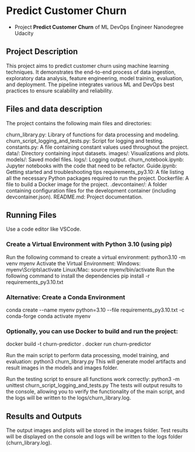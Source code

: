 # Predict Customer Churn

- Project **Predict Customer Churn** of ML DevOps Engineer Nanodegree Udacity

## Project Description
This project aims to predict customer churn using machine learning techniques. 
It demonstrates the end-to-end process of data ingestion, exploratory data analysis, 
feature engineering, model training, evaluation, and deployment. The pipeline integrates 
various ML and DevOps best practices to ensure scalability and reliability.

## Files and data description
The project contains the following main files and directories:

churn_library.py: Library of functions for data processing and modeling.
churn_script_logging_and_tests.py: Script for logging and testing.
constants.py: A file containing constant values used throughout the project.
data/: Directory containing input datasets.
images/: Visualizations and plots.
models/: Saved model files.
logs/: Logging output.
churn_notebook.ipynb: Jupyter notebooks with the code that need to be refactor.
Guide.ipynb: Getting started and troubleshooting tips
requirements_py3.10: A file listing all the necessary Python packages required to run the project.
Dockerfile: A file to build a Docker image for the project.
.devcontainer/: A folder containing configuration files for the development container (including devcontainer.json).
README.md: Project documentation.

## Running Files
Use a code editor like VSCode.
### Create a Virtual Environment with Python 3.10 (using pip)
Run the following command to create a virtual environment:
python3.10 -m venv myenv
Activate the Virtual Environment:
Windows:
myenv\Scripts\activate
Linux/Mac:
source myenv/bin/activate
Run the following command to install the dependencies
pip install -r requirements_py3.10.txt
### Alternative: Create a Conda Environment
conda create --name myenv python=3.10 --file requirements_py3.10.txt -c conda-forge
conda activate myenv
### Optionally, you can use Docker to build and run the project:
docker build -t churn-predictor .
docker run churn-predictor

Run the main script to perform data processing, model training, and evaluation:
python3 churn_library.py
This will generate model artifacts and result images in the models and images folder.

Run the testing script to ensure all functions work correctly:
python3 -m unittest churn_script_logging_and_tests.py
The tests will output results to the console, allowing you to verify the functionality of the main script,
and the logs will be written to the logs/churn_library.log.

## Results and Outputs
The output images and plots will be stored in the images folder.
Test results will be displayed on the console and logs will be written to the logs folder (churn_library.log).